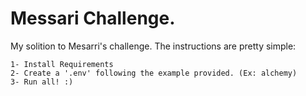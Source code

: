 # Messari Challenge.

My solition to Mesarri's challenge. The instructions are pretty simple:

    1- Install Requirements
    2- Create a '.env' following the example provided. (Ex: alchemy) 
    3- Run all! :)


